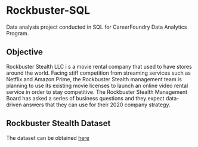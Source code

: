 # Rockbuster-SQL
Data analysis project conducted in SQL for CareerFoundry Data Analytics Program.

## Objective
Rockbuster Stealth LLC i s a movie rental company that used to have stores around the
world. Facing stiff competition from streaming services such as Netflix and Amazon Prime,
the Rockbuster Stealth management team is planning to use its existing movie licenses to
launch an online video rental service in order to stay competitive.
The Rockbuster Stealth Management Board has asked a series of business questions and
they expect data-driven answers that they can use for their 2020 company strategy. 

## Rockbuster Stealth Dataset 

The dataset can be obtained [here](http://www.postgresqltutorial.com/wp-content/uploads/2019/05/dvdrental.zip)
